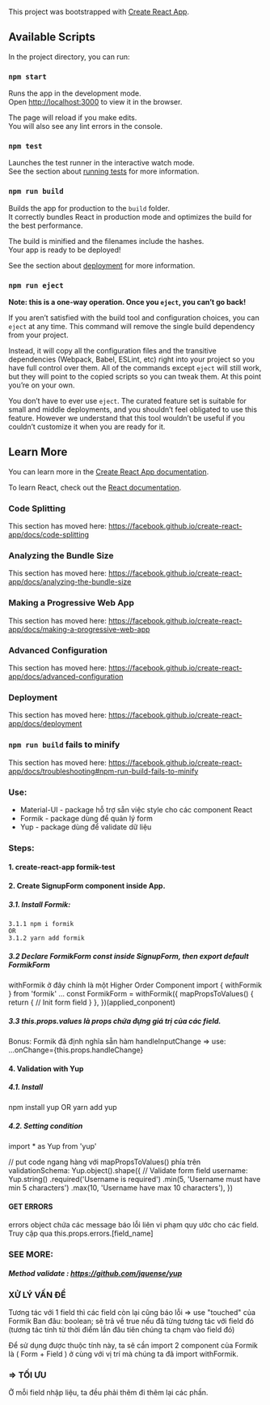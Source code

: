 This project was bootstrapped with [Create React App](https://github.com/facebook/create-react-app).

## Available Scripts

In the project directory, you can run:

### `npm start`

Runs the app in the development mode.<br>
Open [http://localhost:3000](http://localhost:3000) to view it in the browser.

The page will reload if you make edits.<br>
You will also see any lint errors in the console.

### `npm test`

Launches the test runner in the interactive watch mode.<br>
See the section about [running tests](https://facebook.github.io/create-react-app/docs/running-tests) for more information.

### `npm run build`

Builds the app for production to the `build` folder.<br>
It correctly bundles React in production mode and optimizes the build for the best performance.

The build is minified and the filenames include the hashes.<br>
Your app is ready to be deployed!

See the section about [deployment](https://facebook.github.io/create-react-app/docs/deployment) for more information.

### `npm run eject`

**Note: this is a one-way operation. Once you `eject`, you can’t go back!**

If you aren’t satisfied with the build tool and configuration choices, you can `eject` at any time. This command will remove the single build dependency from your project.

Instead, it will copy all the configuration files and the transitive dependencies (Webpack, Babel, ESLint, etc) right into your project so you have full control over them. All of the commands except `eject` will still work, but they will point to the copied scripts so you can tweak them. At this point you’re on your own.

You don’t have to ever use `eject`. The curated feature set is suitable for small and middle deployments, and you shouldn’t feel obligated to use this feature. However we understand that this tool wouldn’t be useful if you couldn’t customize it when you are ready for it.

## Learn More

You can learn more in the [Create React App documentation](https://facebook.github.io/create-react-app/docs/getting-started).

To learn React, check out the [React documentation](https://reactjs.org/).

### Code Splitting

This section has moved here: https://facebook.github.io/create-react-app/docs/code-splitting

### Analyzing the Bundle Size

This section has moved here: https://facebook.github.io/create-react-app/docs/analyzing-the-bundle-size

### Making a Progressive Web App

This section has moved here: https://facebook.github.io/create-react-app/docs/making-a-progressive-web-app

### Advanced Configuration

This section has moved here: https://facebook.github.io/create-react-app/docs/advanced-configuration

### Deployment

This section has moved here: https://facebook.github.io/create-react-app/docs/deployment

### `npm run build` fails to minify

This section has moved here: https://facebook.github.io/create-react-app/docs/troubleshooting#npm-run-build-fails-to-minify


### Use:
- Material-UI - package hỗ trợ sẵn việc style cho các component React
- Formik - package dùng để quản lý form
- Yup - package dùng để validate dữ liệu

### Steps:

#### 1. create-react-app formik-test

#### 2. Create SignupForm component inside App.

##### 3.1. Install Formik:

    3.1.1 npm i formik
    OR
    3.1.2 yarn add formik

##### 3.2 Declare FormikForm const inside SignupForm, then export default FormikForm
withFormik ở đây chính là một Higher Order Component
import { withFormik } from 'formik'
...
const FormikForm = withFormik({
    mapPropsToValues() { 
        return {
            // Init form field
        }
    },
})(applied_conponent)

##### 3.3 this.props.values là props chứa đựng giá trị của các field.
Bonus: Formik đã định nghĩa sẵn hàm handleInputChange 
=> use:  ...onChange={this.props.handleChange} 


#### 4. Validation with Yup

##### 4.1. Install
npm install yup
OR
yarn add yup

##### 4.2. Setting condition
import * as Yup from 'yup'

// put code ngang hàng với mapPropsToValues() phía trên
validationSchema: Yup.object().shape({ // Validate form field
    username: Yup.string()
        .required('Username is required')
        .min(5, 'Username must have min 5 characters')
        .max(10, 'Username have max 10 characters'),
})

#### GET ERRORS

errors object chứa các message báo lỗi liên vi phạm quy ước cho các field.
Truy cập qua this.props.errors.[field_name]


### SEE MORE: 

##### Method validate : https://github.com/jquense/yup

### XỬ LÝ VẤN ĐỀ

Tương tác với 1 field thì các field còn lại cũng báo lỗi
=> use "touched" của Formik
Ban đâu: boolean;
        sẽ trả về true nếu đã từng tương tác với field đó
        (tương tác tính từ thời điểm lần đâu tiên chúng ta chạm vào field đó)

Để sử dụng được thuộc tính này, ta sẽ cần import 2 component của Formik là ( Form + Field ) ở cùng với vị trí mà chúng ta đã import withFormik.

### => TỐI ƯU

Ở mỗi field nhập liệu, ta đều phải thêm đi thêm lại các phần.